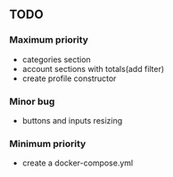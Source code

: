 ## TODO

### Maximum priority

  - categories section
  - account sections with totals(add filter)
  - create profile constructor

### Minor bug

  - buttons and inputs resizing

### Minimum priority
  - create a docker-compose.yml

